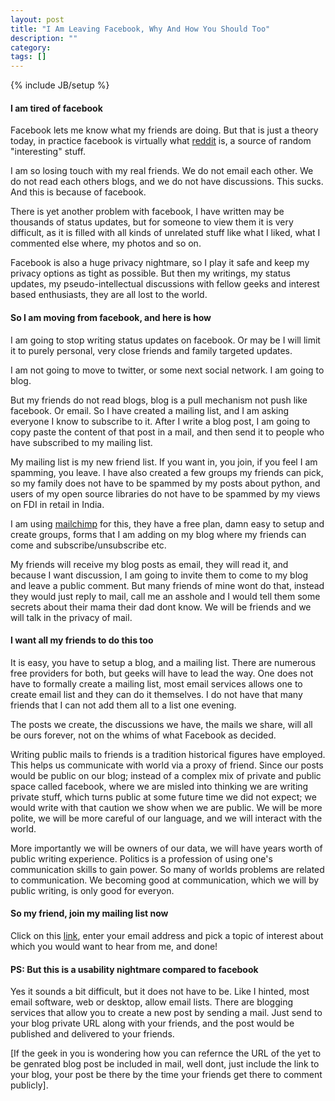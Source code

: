 ```yaml
---
layout: post
title: "I Am Leaving Facebook, Why And How You Should Too"
description: ""
category: 
tags: []
---
```

{% include JB/setup %}

#### I am tired of facebook

Facebook lets me know what my friends are doing. But that is just a theory
today, in practice facebook is virtually what [reddit](http://www.reddit.com)
is, a source of random "interesting" stuff.

I am so losing touch with my real friends. We do not email each other. We do
not read each others blogs, and we do not have discussions. This sucks. And
this is because of facebook.

There is yet another problem with facebook, I have written may be thousands of
status updates, but for someone to view them it is very difficult, as it is
filled with all kinds of unrelated stuff like what I liked, what I commented
else where, my photos and so on.

Facebook is also a huge privacy nightmare, so I play it safe and keep my
privacy options as tight as possible. But then my writings, my status updates,
my pseudo-intellectual discussions with fellow geeks and interest based
enthusiasts, they are all lost to the world.

#### So I am moving from facebook, and here is how

I am going to stop writing status updates on facebook. Or may be I will limit
it to purely personal, very close friends and family targeted updates. 

I am not going to move to twitter, or some next social network.  I am going to
blog.

But my friends do not read blogs, blog is a pull mechanism not push like
facebook. Or email. So I have created a mailing list, and I am asking everyone
I know to subscribe to it. After I write a blog post, I am going to copy paste
the content of that post in a mail, and then send it to people who have
subscribed to my mailing list.

My mailing list is my new friend list. If you want in, you join, if you feel I
am spamming, you leave. I have also created a few groups my friends can pick,
so my family does not have to be spammed by my posts about python, and users of
my open source libraries do not have to be spammed by my views on FDI in retail
in India.

I am using [mailchimp](http://eepurl.com/pRuVn) for this, they have a free
plan, damn easy to setup and create groups, forms that I am adding on my blog
where my friends can come and subscribe/unsubscribe etc.

My friends will receive my blog posts as email, they will read it, and because
I want discussion, I am going to invite them to come to my blog and leave a
public comment. But many friends of mine wont do that, instead they would just
reply to mail, call me an asshole and I would tell them some secrets about
their mama their dad dont know. We will be friends and we will talk in the
privacy of mail.

#### I want all my friends to do this too

It is easy, you have to setup a blog, and a mailing list. There are numerous
free providers for both, but geeks will have to lead the way. One does not have
to formally create a mailing list, most email services allows one to create
email list and they can do it themselves. I do not have that many friends that
I can not add them all to a list one evening.

The posts we create, the discussions we have, the mails we share, will all be
ours forever, not on the whims of what Facebook as decided.

Writing public mails to friends is a tradition historical figures have
employed. This helps us communicate with world via a proxy of friend. Since our
posts would be public on our blog; instead of a complex mix of private and
public space called facebook, where we are misled into thinking we are writing
private stuff, which turns public at some future time we did not expect; we
would write with that caution we show when we are public. We will be more
polite, we will be more careful of our language, and we will interact with the
world.

More importantly we will be owners of our data, we will have years worth of
public writing experience. Politics is a profession of using one's
communication skills to gain power. So many of worlds problems are related to
communication. We becoming good at communication, which we will by public
writing, is only good for everyon.

#### So my friend, join my mailing list now

Click on this [link](http://eepurl.com/pRhOD), enter your email address and
pick a topic of interest about which you would want to hear from me, and done!

#### PS: But this is a usability nightmare compared to facebook

Yes it sounds a bit difficult, but it does not have to be. Like I hinted, most
email software, web or desktop, allow email lists. There are blogging services
that allow you to create a new post by sending a mail. Just send to your blog
private URL along with your friends, and the post would be published and
delivered to your friends.

[If the geek in you is wondering how you can refernce the URL of the yet to be
genrated blog post be included in mail, well dont, just include the link to
your blog, your post be there by the time your friends get there to comment
publicly].



